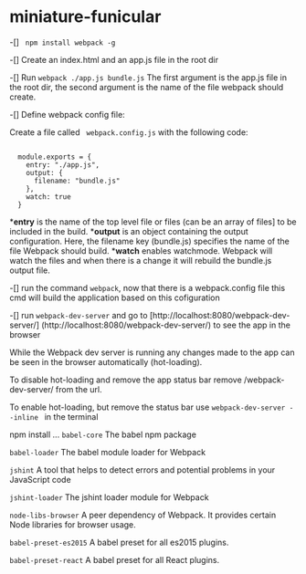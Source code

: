 # miniature-funicular


-[] ``` npm install webpack -g```


-[] Create an index.html and an app.js file in the root dir

-[] Run ```webpack ./app.js bundle.js```
The first argument is the app.js file in the root dir, the second argument is the name of the file  webpack should create.

-[] Define webpack config file:

Create a file called ``` webpack.config.js``` with the following code:

<code>
  module.exports = {
    entry: "./app.js",
    output: {
      filename: "bundle.js"
    },
    watch: true
  }
</code>


***entry** is the name of the top level file or files (can be an array of files] to be included in the build.
***output** is an object containing the output configuration. Here, the filename key (bundle.js) specifies the name of the file Webpack should build.
***watch** enables watchmode. Webpack will watch the files and when there is a change it will rebuild the bundle.js output file.

-[] run the command ```webpack```, now that there is a webpack.config file this cmd will build the application based on this cofiguration

-[] run ```webpack-dev-server``` and go to [http://localhost:8080/webpack-dev-server/] (http://localhost:8080/webpack-dev-server/) to see the app in the browser

While the Webpack dev server is running any changes made to the app can be seen in the browser automatically (hot-loading).

To disable hot-loading and remove the app status bar remove /webpack-dev-server/ from the url.

To enable hot-loading, but remove the status bar use ```webpack-dev-server --inline ``` in the terminal


npm install ...
```babel-core```
The babel npm package

```babel-loader```
The babel module loader for Webpack

```jshint```
A tool that helps to detect errors and potential problems in your JavaScript code

```jshint-loader```
The jshint loader module for Webpack

```node-libs-browser```
A peer dependency of Webpack. It provides certain Node libraries for browser usage.

```babel-preset-es2015```
A babel preset for all es2015 plugins.

```babel-preset-react```
A babel preset for all React plugins.